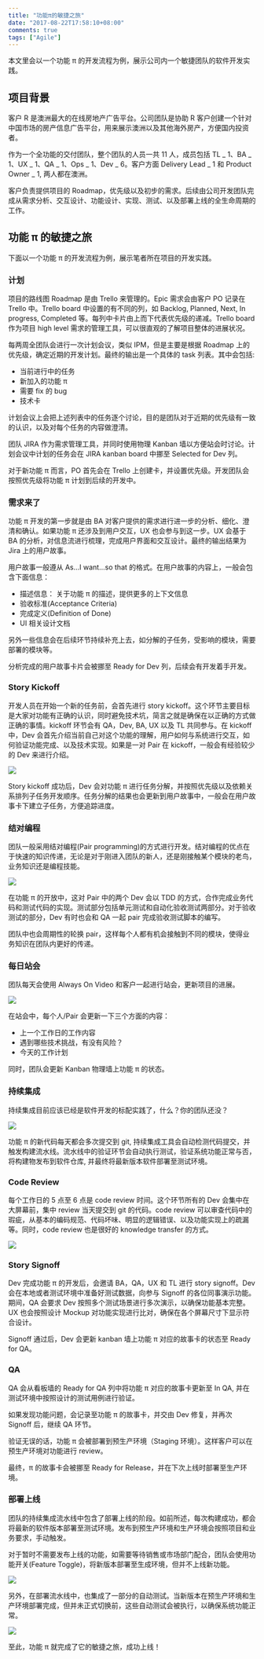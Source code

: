 ```yaml
---
title: "功能π的敏捷之旅"
date: "2017-08-22T17:58:10+08:00"
comments: true
tags: ["Agile"]
---
```


本文里会以一个功能 π 的开发流程为例，展示公司内一个敏捷团队的软件开发实践。

## 项目背景

客户 R 是澳洲最大的在线房地产广告平台。公司团队是协助 R 客户创建一个针对中国市场的房产信息广告平台，用来展示澳洲以及其他海外房产，方便国内投资者。

作为一个全功能的交付团队，整个团队的人员一共 11 人，成员包括 TL _ 1、BA _ 1、UX _ 1、QA _ 1、Ops _ 1、Dev _ 6。客户方面 Delivery Lead _ 1 和 Product Owner _ 1, 两人都在澳洲。

客户负责提供项目的 Roadmap，优先级以及初步的需求。后续由公司开发团队完成从需求分析、交互设计、功能设计、实现、测试、以及部署上线的全生命周期的工作。

## 功能 π 的敏捷之旅

下面以一个功能 π 的开发流程为例，展示笔者所在项目的开发实践。

### 计划

项目的路线图 Roadmap 是由 Trello 来管理的。Epic 需求会由客户 PO 记录在 Trello 中。Trello board 中设置的有不同的列，如 Backlog, Planned, Next, In progress, Completed 等。每列中卡片由上而下代表优先级的递减。Trello board 作为项目 high level 需求的管理工具，可以很直观的了解项目整体的进展状况。

每两周全团队会进行一次计划会议，类似 IPM，但是主要是根据 Roadmap 上的优先级，确定近期的开发计划。最终的输出是一个具体的 task 列表。其中会包括:

- 当前进行中的任务
- 新加入的功能 π
- 需要 fix 的 bug
- 技术卡

计划会议上会把上述列表中的任务逐个讨论，目的是团队对于近期的优先级有一致的认识，以及对每个任务的内容做澄清。

团队 JIRA 作为需求管理工具，并同时使用物理 Kanban 墙以方便站会时讨论。计划会议中计划的任务会在 JIRA kanban board 中挪至 Selected for Dev 列。

对于新功能 π 而言，PO 首先会在 Trello 上创建卡，并设置优先级。开发团队会按照优先级将功能 π 计划到后续的开发中。

### 需求来了

功能 π 开发的第一步就是由 BA 对客户提供的需求进行进一步的分析、细化、澄清和确认。如果功能 π 还涉及到用户交互，UX 也会参与到这一步。UX 会基于 BA 的分析，对信息流进行梳理，完成用户界面和交互设计。最终的输出结果为 Jira 上的用户故事。

用户故事一般遵从 As...I want...so that 的格式。在用户故事的内容上，一般会包含下面信息：

- 描述信息： 关于功能 π 的描述，提供更多的上下文信息
- 验收标准(Acceptance Criteria)
- 完成定义(Definition of Done)
- UI 相关设计文档

另外一些信息会在后续环节持续补充上去，如分解的子任务，受影响的模块，需要部署的模块等。

分析完成的用户故事卡片会被挪至 Ready for Dev 列，后续会有开发着手开发。

### Story Kickoff

开发人员在开始一个新的任务前，会首先进行 story kickoff。这个环节主要目标是大家对功能有正确的认识，同时避免技术坑，简言之就是确保在以正确的方式做正确的事情。kickoff 环节会有 QA，Dev, BA, UX 以及 TL 共同参与。在 kickoff 中，Dev 会首先介绍当前自己对这个功能的理解，用户如何与系统进行交互，如何验证功能完成、以及技术实现。如果是一对 Pair 在 kickoff，一般会有经验较少的 Dev 来进行介绍。

![](https://ws1.sinaimg.cn/large/5ee78c28ly1g4soiapifjj23402c0b2a.jpg)

Story kickoff 成功后，Dev 会对功能 π 进行任务分解，并按照优先级以及依赖关系排列子任务开发顺序。任务分解的结果也会更新到用户故事中，一般会在用户故事卡下建立子任务，方便追踪进度。

### 结对编程

团队一般采用结对编程(Pair programming)的方式进行开发。结对编程的优点在于快速的知识传递，无论是对于刚进入团队的新人，还是刚接触某个模块的老鸟，业务知识还是编程技能。

![](https://ws1.sinaimg.cn/large/5ee78c28ly1g4soi6z24yj210e0peu0x.jpg)

在功能 π 的开放中，这对 Pair 中的两个 Dev 会以 TDD 的方式，合作完成业务代码和测试代码的实现。测试部分包括单元测试和自动化验收测试两部分。对于验收测试的部分，Dev 有时也会和 QA 一起 pair 完成验收测试脚本的编写。

团队中也会周期性的轮换 pair，这样每个人都有机会接触到不同的模块，使得业务知识在团队内更好的传递。

### 每日站会

团队每天会使用 Always On Video 和客户一起进行站会，更新项目的进展。

![](https://ws1.sinaimg.cn/large/5ee78c28ly1g4soi6a6o1j21p414o14u.jpg)

在站会中，每个人/Pair 会更新一下三个方面的内容：

- 上一个工作日的工作内容
- 遇到哪些技术挑战，有没有风险？
- 今天的工作计划

同时，团队会更新 Kanban 物理墙上功能 π 的状态。

### 持续集成

持续集成目前应该已经是软件开发的标配实践了，什么？你的团队还没？

![](https://ws1.sinaimg.cn/large/5ee78c28ly1g4soi5aakoj210e0hfq97.jpg)

功能 π 的新代码每天都会多次提交到 git, 持续集成工具会自动检测代码提交，并触发构建流水线。流水线中的验证环节会自动执行测试，验证系统功能正常与否，将构建物发布到软件仓库, 并最终将最新版本软件部署至测试环境。

### Code Review

每个工作日的 5 点至 6 点是 code review 时间。这个环节所有的 Dev 会集中在大屏幕前，集中 review 当天提交到 git 的代码。code review 可以审查代码中的瑕疵，从基本的编码规范、代码坏味、明显的逻辑错误、以及功能实现上的疏漏等。同时，code review 也是很好的 knowledge transfer 的方式。

![](https://ws1.sinaimg.cn/large/5ee78c28ly1g4soic0m4fj22io1w0b2a.jpg)

### Story Signoff

Dev 完成功能 π 的开发后，会邀请 BA，QA，UX 和 TL 进行 story signoff。Dev 会在本地或者测试环境中准备好测试数据，向参与 Signoff 的各位同事演示功能。期间，QA 会要求 Dev 按照多个测试场景进行多次演示，以确保功能基本完整。UX 也会按照设计 Mockup 对功能实现进行比对，确保在各个屏幕尺寸下显示符合设计。

Signoff 通过后，Dev 会更新 kanban 墙上功能 π 对应的故事卡的状态至 Ready for QA。

### QA

QA 会从看板墙的 Ready for QA 列中将功能 π 对应的故事卡更新至 In QA, 并在测试环境中按照设计的测试用例进行验证。

如果发现功能问题，会记录至功能 π 的故事卡，并交由 Dev 修复，并再次 Signoff 后，继续 QA 环节。

验证无误的话，功能 π 会被部署到预生产环境（Staging 环境）。这样客户可以在预生产环境对功能进行 review。

最终，π 的故事卡会被挪至 Ready for Release，并在下次上线时部署至生产环境。

### 部署上线

团队的持续集成流水线中包含了部署上线的阶段。如前所述，每次构建成功，都会将最新的软件版本部署至测试环境。发布到预生产环境和生产环境会按照项目和业务要求，手动触发。

对于暂时不需要发布上线的功能，如需要等待销售或市场部门配合，团队会使用功能开关(Feature Toggle)，将新版本部署至生成环境，但并不上线新功能。

![](https://ws1.sinaimg.cn/large/5ee78c28ly1g4soigrk0qj21dc0sekjm.jpg)

另外，在部署流水线中，也集成了一部分的自动测试。当新版本在预生产环境和生产环境部署完成，但并未正式切换前，这些自动测试会被执行，以确保系统功能正常。

![](https://ws1.sinaimg.cn/large/5ee78c28ly1g4soi4se5bj20s60ipq4w.jpg)

至此，功能 π 就完成了它的敏捷之旅，成功上线！
